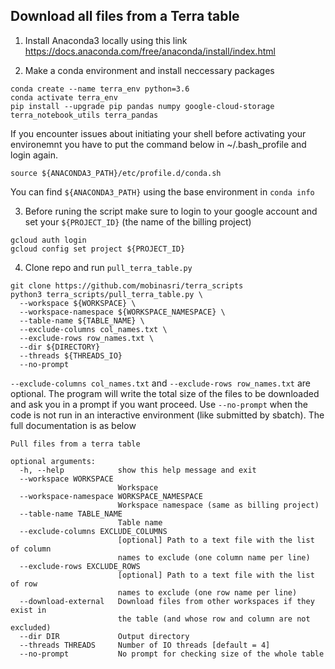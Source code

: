## Download all files from a Terra table 

1. Install Anaconda3 locally using this link
https://docs.anaconda.com/free/anaconda/install/index.html

2. Make a conda environment and install neccessary packages
```
conda create --name terra_env python=3.6
conda activate terra_env
pip install --upgrade pip pandas numpy google-cloud-storage terra_notebook_utils terra_pandas
```

If you encounter issues about initiating your shell before activating your environemnt you have to put the command below in ~/.bash_profile and login again.
```
source ${ANACONDA3_PATH}/etc/profile.d/conda.sh
```
You can find `${ANACONDA3_PATH}` using the base environment in `conda info`

3. Before runing the script make sure to login to your google account and set your `${PROJECT_ID}` (the name of the billing project)
```
gcloud auth login
gcloud config set project ${PROJECT_ID}
```

4. Clone repo and run `pull_terra_table.py`

```
git clone https://github.com/mobinasri/terra_scripts
python3 terra_scripts/pull_terra_table.py \
  --workspace ${WORKSPACE} \
  --workspace-namespace ${WORKSPACE_NAMESPACE} \
  --table-name ${TABLE_NAME} \
  --exclude-columns col_names.txt \
  --exclude-rows row_names.txt \
  --dir ${DIRECTORY}
  --threads ${THREADS_IO}
  --no-prompt
```
`--exclude-columns col_names.txt` and `--exclude-rows row_names.txt` are optional. The program will write the total size of the files to be downloaded and ask you in a prompt if you want proceed. Use `--no-prompt` when the code is not run in an interactive environment (like submitted by sbatch).
The full documentation is as below
```
Pull files from a terra table

optional arguments:
  -h, --help            show this help message and exit
  --workspace WORKSPACE
                        Workspace
  --workspace-namespace WORKSPACE_NAMESPACE
                        Workspace namespace (same as billing project)
  --table-name TABLE_NAME
                        Table name
  --exclude-columns EXCLUDE_COLUMNS
                        [optional] Path to a text file with the list of column
                        names to exclude (one column name per line)
  --exclude-rows EXCLUDE_ROWS
                        [optional] Path to a text file with the list of row
                        names to exclude (one row name per line)
  --download-external   Download files from other workspaces if they exist in
                        the table (and whose row and column are not excluded)
  --dir DIR             Output directory
  --threads THREADS     Number of IO threads [default = 4]
  --no-prompt           No prompt for checking size of the whole table
```
